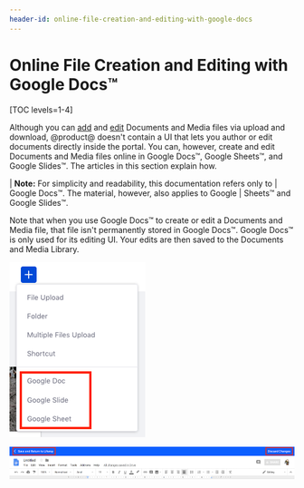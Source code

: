 ```yaml
---
header-id: online-file-creation-and-editing-with-google-docs
---
```


# Online File Creation and Editing with Google Docs™

[TOC levels=1-4]

Although you can 
[add](/discover/portal/-/knowledge_base/7-2/adding-files-to-a-document-library#using-the-add-menu) 
and 
[edit](/discover/portal/-/knowledge_base/7-2/checking-out-and-editing-files) 
Documents and Media files via upload and download, @product@ doesn't contain a 
UI that lets you author or edit documents directly inside the portal. You can, 
however, create and edit Documents and Media files online in Google Docs&trade;, 
Google Sheets&trade;, and Google Slides&trade;. The articles in this section 
explain how. 

| **Note:** For simplicity and readability, this documentation refers only to 
| Google Docs&trade;. The material, however, also applies to Google 
| Sheets&trade; and Google Slides&trade;. 

Note that when you use Google Docs&trade; to create or edit a Documents and 
Media file, that file isn't permanently stored in Google Docs&trade;. Google 
Docs&trade; is only used for its editing UI. Your edits are then saved to the 
Documents and Media Library. 

![Figure 1: You can create new Google documents in Documents and Media.](../../../../images/google-docs-new.png)

![Figure 2: When creating new Google documents, you can save or discard your changes by using the toolbar in the editor.](../../../../images/google-docs-save-discard.png)


